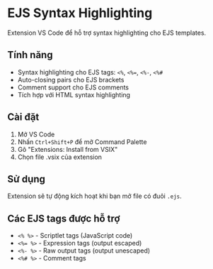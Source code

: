 # EJS Syntax Highlighting

Extension VS Code để hỗ trợ syntax highlighting cho EJS templates.

## Tính năng

- Syntax highlighting cho EJS tags: `<%`, `<%=`, `<%-`, `<%#`
- Auto-closing pairs cho EJS brackets
- Comment support cho EJS comments
- Tích hợp với HTML syntax highlighting

## Cài đặt

1. Mở VS Code
2. Nhấn `Ctrl+Shift+P` để mở Command Palette
3. Gõ "Extensions: Install from VSIX"
4. Chọn file .vsix của extension

## Sử dụng

Extension sẽ tự động kích hoạt khi bạn mở file có đuôi `.ejs`.

## Các EJS tags được hỗ trợ

- `<% %>` - Scriptlet tags (JavaScript code)
- `<%= %>` - Expression tags (output escaped)
- `<%- %>` - Raw output tags (output unescaped)
- `<%# %>` - Comment tags